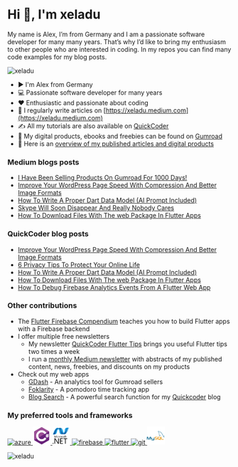 # Hi 👋, I'm xeladu

My name is Alex, I’m from Germany and I am a passionate software developer for many many years. That’s why I’d like to bring my enthusiasm to other people who are interested in coding. In my repos you can find many code examples for my blog posts.

<p align="left"> <img src="https://komarev.com/ghpvc/?username=xeladu&label=Profile%20views&color=44ff00&style=plastic" alt="xeladu" /> </p>

- ▶  I'm Alex from Germany
- 💻 Passionate software developer for many years
- ❤  Enthusiastic and passionate about coding
- 📝 I regularly write articles on [https://xeladu.medium.com](https://xeladu.medium.com)
- ✍ All my tutorials are also available on [QuickCoder](https://quickcoder.org)
- 🏬 My digital products, ebooks and freebies can be found on [Gumroad](https://xeladu.gumroad.com)
- 📙 Here is an [overview of my published articles and digital products](https://xeladu.medium.com/%E2%84%B9-xeladus-info-point-find-quickly-what-you-need-bbe620e97d8c)

### Medium blogs posts
<!-- BLOG-POST-LIST:START -->
- [I Have Been Selling Products On Gumroad For 1000 Days!](https://xeladu.medium.com/i-have-been-selling-products-on-gumroad-for-1000-days-07d855cd2222?source=rss-ae1e6291afc3------2)
- [Improve Your WordPress Page Speed With Compression And Better Image Formats](https://levelup.gitconnected.com/improve-your-wordpress-page-speed-with-compression-and-better-image-formats-28ba00532f24?source=rss-ae1e6291afc3------2)
- [How To Write A Proper Dart Data Model &lpar;AI Prompt Included&rpar;](https://levelup.gitconnected.com/how-to-write-a-proper-dart-data-model-ai-prompt-included-1e2a561bad93?source=rss-ae1e6291afc3------2)
- [Skype Will Soon Disappear And Really Nobody Cares](https://xeladu.medium.com/skype-will-soon-disappear-and-really-nobody-cares-6e9c654a0a99?source=rss-ae1e6291afc3------2)
- [How To Download Files With The web Package In Flutter Apps](https://levelup.gitconnected.com/how-to-download-files-with-the-web-package-in-flutter-apps-2f678a2c2d54?source=rss-ae1e6291afc3------2)
<!-- BLOG-POST-LIST:END -->

### QuickCoder blog posts
<!-- QC-BLOG-POST-LIST:START -->
- [Improve Your WordPress Page Speed With Compression And Better Image Formats](https://quickcoder.org/improve-your-wordpress-page-speed/?utm_source=rss&utm_medium=rss&utm_campaign=improve-your-wordpress-page-speed)
- [6 Privacy Tips To Protect Your Online Life](https://quickcoder.org/six-privacy-tips-to-protect-your-online-life/?utm_source=rss&utm_medium=rss&utm_campaign=six-privacy-tips-to-protect-your-online-life)
- [How To Write A Proper Dart Data Model &lpar;AI Prompt Included&rpar;](https://quickcoder.org/how-to-write-a-proper-dart-data-model/?utm_source=rss&utm_medium=rss&utm_campaign=how-to-write-a-proper-dart-data-model)
- [How To Download Files With The web Package In Flutter Apps](https://quickcoder.org/how-to-download-files-with-the-web-package-in-flutter-apps/?utm_source=rss&utm_medium=rss&utm_campaign=how-to-download-files-with-the-web-package-in-flutter-apps)
- [How To Debug Firebase Analytics Events From A Flutter Web App](https://quickcoder.org/how-to-debug-firebase-analytics-events-from-a-flutter-web-app/?utm_source=rss&utm_medium=rss&utm_campaign=how-to-debug-firebase-analytics-events-from-a-flutter-web-app)
<!-- QC-BLOG-POST-LIST:END -->

### Other contributions

- The [Flutter Firebase Compendium](https://flutter-firebase.quickcoder.org) teaches you how to build Flutter apps with a Firebase backend
- I offer multiple free newsletters
  - My newsletter [QuickCoder Flutter Tips](https://newsletters.quickcoder.org#flutter) brings you useful Flutter tips two times a week
  - I run a [monthly Medium newsletter](https://newsletters.quickcoder.org#medium) with abstracts of my published content, news, freebies, and discounts on my products
- Check out my web apps
  - [GDash](https://quickcoder.org/gdash) - An analytics tool for Gumroad sellers 
  - [Foklarity](https://foklarity.quickcoder.org) - A pomodoro time tracking app
  - [Blog Search](https://search.quickcoder.org) - A powerful search function for my [Quickcoder](https://quickcoder.org) blog

### My preferred tools and frameworks
 <p>
  <a href="https://azure.microsoft.com/en-in/" target="_blank" rel="noreferrer"> <img src="https://www.vectorlogo.zone/logos/microsoft_azure/microsoft_azure-icon.svg" alt="azure" width="40" height="40"/> </a> 
  <a href="https://www.w3schools.com/cs/" target="_blank" rel="noreferrer"> <img src="https://raw.githubusercontent.com/devicons/devicon/master/icons/csharp/csharp-original.svg" alt="csharp" width="40" height="40"/> </a> 
  <a href="https://dotnet.microsoft.com/" target="_blank" rel="noreferrer"> <img src="https://raw.githubusercontent.com/devicons/devicon/master/icons/dot-net/dot-net-original-wordmark.svg" alt="dotnet" width="40" height="40"/> </a> 
  <a href="https://firebase.google.com/" target="_blank" rel="noreferrer"> <img src="https://www.vectorlogo.zone/logos/firebase/firebase-icon.svg" alt="firebase" width="40" height="40"/> </a> 
  <a href="https://flutter.dev" target="_blank" rel="noreferrer"> <img src="https://www.vectorlogo.zone/logos/flutterio/flutterio-icon.svg" alt="flutter" width="40" height="40"/> </a> 
  <a href="https://git-scm.com/" target="_blank" rel="noreferrer"> <img src="https://www.vectorlogo.zone/logos/git-scm/git-scm-icon.svg" alt="git" width="40" height="40"/> </a> 
  <a href="https://www.mysql.com/" target="_blank" rel="noreferrer"> <img src="https://raw.githubusercontent.com/devicons/devicon/master/icons/mysql/mysql-original-wordmark.svg" alt="mysql" width="40" height="40"/> </a> 
  </p>
  
  <p><img src="https://github-readme-stats.vercel.app/api/top-langs?username=xeladu&show_icons=true&theme=synthwave&locale=en&layout=compact" alt="xeladu" /></p>
